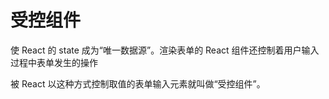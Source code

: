 # 受控组件

使 React 的 state 成为“唯一数据源”。渲染表单的 React 组件还控制着用户输入过程中表单发生的操作

被 React 以这种方式控制取值的表单输入元素就叫做“受控组件”。
